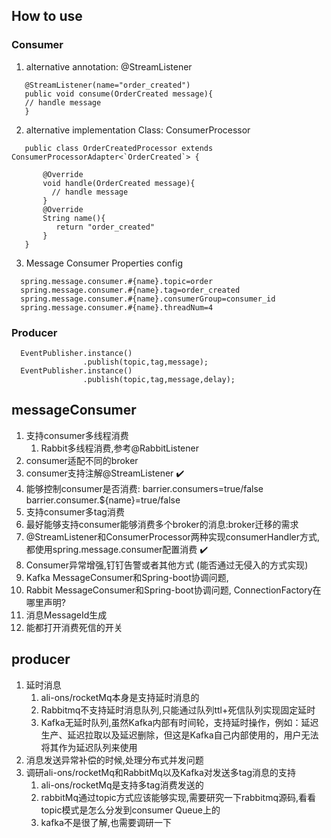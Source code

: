 ## How to use

### Consumer

1. alternative annotation: @StreamListener

~~~
   @StreamListener(name="order_created")   
   public void consume(OrderCreated message){   
   // handle message    
   }
~~~

2. alternative implementation Class: ConsumerProcessor

~~~
   public class OrderCreatedProcessor extends ConsumerProcessorAdapter<`OrderCreated`> {

       @Override
       void handle(OrderCreated message){
         // handle message
       }
       @Override
       String name(){
          return "order_created"
       }
   }
~~~

3. Message Consumer Properties config

 ~~~
   spring.message.consumer.#{name}.topic=order   
   spring.message.consumer.#{name}.tag=order_created   
   spring.message.consumer.#{name}.consumerGroup=consumer_id   
   spring.message.consumer.#{name}.threadNum=4   
~~~

### Producer

~~~
  EventPublisher.instance()
                .publish(topic,tag,message);
  EventPublisher.instance()
                .publish(topic,tag,message,delay);
~~~

## messageConsumer

1. 支持consumer多线程消费
   1. Rabbit多线程消费,参考@RabbitListener
2. consumer适配不同的broker
3. consumer支持注解@StreamListener ✔️
4. 能够控制consumer是否消费: barrier.consumers=true/false barrier.consumer.${name}=true/false
5. 支持consumer多tag消费
6. 最好能够支持consumer能够消费多个broker的消息:broker迁移的需求
7. @StreamListener和ConsumerProcessor两种实现consumerHandler方式,都使用spring.message.consumer配置消费 ✔️
8. Consumer异常增强,钉钉告警或者其他方式 (能否通过无侵入的方式实现)
9. Kafka MessageConsumer和Spring-boot协调问题,
10. Rabbit MessageConsumer和Spring-boot协调问题, ConnectionFactory在哪里声明?
11. 消息MessageId生成
12. 能都打开消费死信的开关

## producer

1. 延时消息
   1. ali-ons/rocketMq本身是支持延时消息的
   2. Rabbitmq不支持延时消息队列,只能通过队列ttl+死信队列实现固定延时
   3. Kafka无延时队列,虽然Kafka内部有时间轮，支持延时操作，例如：延迟生产、延迟拉取以及延迟删除，但这是Kafka自己内部使用的，用户无法将其作为延迟队列来使用
2. 消息发送异常补偿的时候,处理分布式并发问题
3. 调研ali-ons/rocketMq和RabbitMq以及Kafka对发送多tag消息的支持
   1. ali-ons/rocketMq是支持多tag消费发送的
   2. rabbitMq通过topic方式应该能够实现,需要研究一下rabbitmq源码,看看topic模式是怎么分发到consumer Queue上的
   3. kafka不是很了解,也需要调研一下